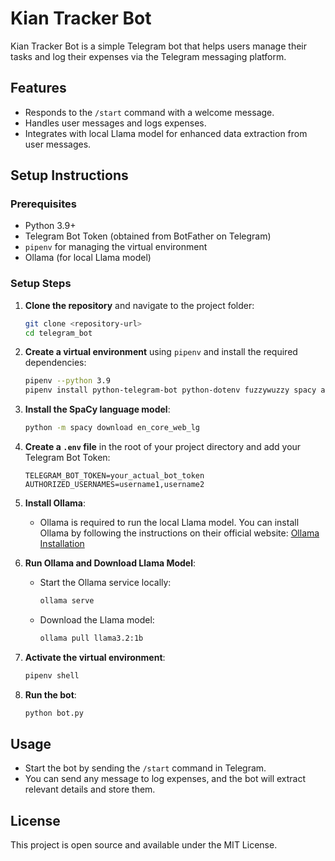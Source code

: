 # Kian Tracker Bot

Kian Tracker Bot is a simple Telegram bot that helps users manage their tasks and log their expenses via the Telegram messaging platform.

## Features
- Responds to the `/start` command with a welcome message.
- Handles user messages and logs expenses.
- Integrates with local Llama model for enhanced data extraction from user messages.

## Setup Instructions

### Prerequisites
- Python 3.9+
- Telegram Bot Token (obtained from BotFather on Telegram)
- `pipenv` for managing the virtual environment
- Ollama (for local Llama model)

### Setup Steps

1. **Clone the repository** and navigate to the project folder:
   ```sh
   git clone <repository-url>
   cd telegram_bot
   ```

2. **Create a virtual environment** using `pipenv` and install the required dependencies:
   ```sh
   pipenv --python 3.9
   pipenv install python-telegram-bot python-dotenv fuzzywuzzy spacy aiohttp dateparser
   ```

3. **Install the SpaCy language model**:
   ```sh
   python -m spacy download en_core_web_lg
   ```

4. **Create a `.env` file** in the root of your project directory and add your Telegram Bot Token:
   ```
   TELEGRAM_BOT_TOKEN=your_actual_bot_token
   AUTHORIZED_USERNAMES=username1,username2
   ```

5. **Install Ollama**:
   - Ollama is required to run the local Llama model. You can install Ollama by following the instructions on their official website: [Ollama Installation](https://ollama.com/docs/installation)

6. **Run Ollama and Download Llama Model**:
   - Start the Ollama service locally:
     ```sh
     ollama serve
     ```
   - Download the Llama model:
     ```sh
     ollama pull llama3.2:1b
     ```

7. **Activate the virtual environment**:
   ```sh
   pipenv shell
   ```

8. **Run the bot**:
   ```sh
   python bot.py
   ```

## Usage
- Start the bot by sending the `/start` command in Telegram.
- You can send any message to log expenses, and the bot will extract relevant details and store them.

## License
This project is open source and available under the MIT License.


